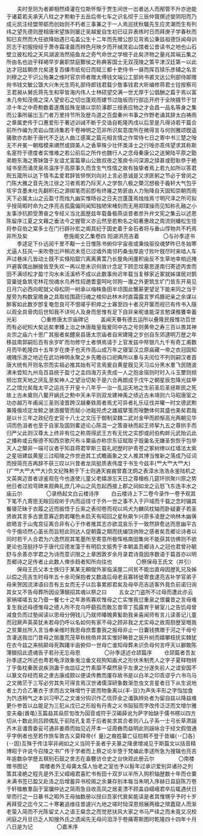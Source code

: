 <!-- { "loadSidebar": true } -->
　　夫时至则为者卿相然绛灌在位斯怀惭于贾生间世一岀者达人而邴管不升亦逊能于诸葛若夫承天八柱之才勲勒于五岳后帝七车之识名彻于三辰仲寳撰述燮阴阳而乃成元凯注经盟带砺而创始则不朽者三事兼之于一人焉巡抚秋颿先生应灵潮而生有列纬之望先德则歴相唐宋望族则屡迁吴越爰自生初已征异表练时日而拜庚子学春秋而知巳亥然而大任欲降始遇已屯盖公生十二年而先赠公卽见背焉公秉兹祖德饫闻母训厉志于初服授经于萧寺霜凌晨而辨色月映夕而开缄灵岩山馆者公昔读书之地也山石壁立披松桧之天风湖波浩然挹鱼龙之奇气命世之学根于此矣济物之量兆其端云集之所由名也迨乎释褐早岁襄职禁庭酇侯之称典客国士无双茂陵之策平津汉廷第一以此达才冠兹朝彦允矣遂复百缣市纸旬日而赋三都十吏侍书一昼而挥百牍乐彦辅之名言刘穆之之干识公殆兼之维时官京师者赠太傅钱文端公工部尙书裘文达公刑部侍郞赠尙书钱文敏公曁大兴朱光生筠礼部侍郎钱君载少詹事钱君大昕编修蒋君士铨按察司王君昶从舅氏蒋先生和寜皆海内伟人士林硕望交满一世尤厚于公倡酬之篇于焉以富未几帝知茂倩之深人望安石之切岀蓬观而建节过陇坂而行部迄开府于全陜摄节于甘凉十年之中奇勲数着遂膺兹殊宠锡以崇阶涿郡三绶表应物之才会昌一品名等身之集而公事所届岀玉门者万里持节所及歴鸟道之百盘秦州书事之作野老诵其辞太白祷雨之章属吏传于口惠爱形于著述训诫不断于交诰自乾隆丙戌以后至是凡得诗若干篇合前所作编为灵岩山馆诗集若干卷神明之范非所识矣意度所在微得言与何则雅颂旣遥骚歌亦古断于唐代不乏达人曲江感寓之篇元相言情之作常侍七日之寄中书三楚之唫无不弁冕一朝楷模来禩然或撷美人之香草殊少壮怀类泽士之行唫亦乖伟望求其称斯名寔符于德度者实惟难之若公前后之所作也魏行人之念母秦康公之送舅陆平原之勖弟鲍东海之寄妹曁于友谊尤富篇章山公致叔夜之笺庾令问深源之牍甚或慰耿恭于絶域书至而涌灵泉吊温序于高原事久而含生气性情之故有独挚者焉上若九如所以答君贶五箴所以达下情韦孟爱君辞皆悱恻刘向对上言必恳诚是又求匪躬之节必于曾闵之门陈大雅之音先洗江徐之习者焉若乃际天人之学恢八极之槩沉想极于羲轩大气包乎垓宇含墨未吐先翻积石之源掷笔而前卽有终嶐之势匪由人力殆降自天固知崇朝而雨天下必属太山之云盈寸而烛九幽实惟旸谷之日夫岂蓬蓬焉烛烛焉寸明尺泽之所可拟乎授简暇时命为之序亮吉孤露偏同闻知独陋宋楮刻而无用郑璞操而见知称孔融之小友事渉抗颜受萧奋之专经义当北面歴兹年载备极燕谈昔者彦升弁文宪之集云以述恩陈留序江夏之文藉之垂法今之握管义亦云然至若勲名之昭著惠政之周流则蟠松生径将参召伯之棠多士在门行辟孙宏之阁其纪于国史着于金石者将与垂山惇物共不朽焉非所及矣 
　　
　　
　　卷施阁文乙集卷四 阳湖洪亮吉着 
　　
　　〇与孙季逑书 
　　季逑足下仆远阅千里不觏一士日惟陈书俯仰宇宙夜或秉烛驱役魂梦昨已冬始寒尤逼人狂风一来吹卷岀戸稍迟未觅已过墙外南邻朽桑虫厚逾寸败叶旣尽时来啮人车声过巷床几皆动土旣不实倏陷窟穴离离黄蒿乃长屋角闲廛积亩反不生草地幸梢远掩戸避客偶出酬接皆至失欢一再以思未识何故计念足下顾恋坟墓思遂南归寄迹丙舍而田不满顷松才盈寸沟水未活溪桥不成以此数事尙迟年载当复移家近冢就姊谋居对鹊营巢徙鱼筑宅林花悦魂水鸟养性招邀耆童呵叱邻狗一廛之外更筑生圹门皆东开易见日月穴必西向昵就父母松阴一树承以梅株鱼田半顷围此蟹簖更望足下能来同之当于屋旁为构数室赡身之具取给围蔬归魂之棺仰此林木时直霜露言罗鸡豚祀亲之余谋以醉客如此数岁卽复奄忽良可不恨嗟乎积瘁之士寡至四十者况开箧而视已有传书入隧以观全具骨肉后世知我不详何人及身而思惟有足下自非亲昵谁能深言勉谋飧饔幸蓄光彩 
　　
　　〇重修唐太宗庙碑记 
　　盖闻天眷有德五运所以叠隆民报惟功百世而有必祀矧大矣远矣聿臻上治之休唐哉皇哉爰同中古之号则黄帝之寿三百以畏其神炎宗之庙六十思广其报者矣醴泉县唐太宗庙者自宋建隆之岁创自东郊逮明万歴之年移兹南郭嗣后百有余岁旷而勿修守土者惧焉请于上官发兹中帑银凡九千有奇工甫数月而毕乾隆四十五年岁在庚子也天作高山成万年之寝室汉立原庙藏一帝之衣冠固知魂魄乐游之地近在武功神明永聚之乡先瞻谷口祀典所以重与夫闰位不列则嗣汉者首唐大统有开则名宗而实祖必推其始有可言焉爰自黄星旣见天习瓜分黑水羣飞民随波沸未尝知九州岛百县统于盈寸之圭四海万夫责成一人之抱金宿则时时入斗玉壐则频频岀宫天地之厌乱至矣神人之望治切矣于是六合再朗成于戊午之朝星辰忽降光兹甲乙之馆允矣哉太平之运兆于开皇十八年乎一治一乱运天地之生前圣后圣拯斯民之死故上古未奠则八鳌开娲氏之勲中天未平则双龙建神禹之绩近古未靖则六马昭唐室之功亦越万年甫闻三圣则凌晋跨汉越秦轶周者焉尤可异者礼乐征伐并曜一时文德武勲兼隆俄顷定龙鲸之骇浪握管而赋小池戢兕虎之雄威擘笺而唫艶体何其盛也美矣君哉是以卄三年之政纪在史官十八士之文压于御制梁魏二武对金甲而颜惭高光两朝见华词而色沮者也至于自家及国则畧迹论心陈混一之策奋袂而起王师挈九五之尊拱手而归严父此则汉尊太上终非有位之称周得武王方有无忧之实卽或阏伯构衅元武贻讥此之播称或云惭德不知西京歌尺布斗粟庙亦称宗东征赋取子毁巢名无嫌圣恢恢乎包举天人之槩非一端可议者乎知县蒋君宰斯三载礼祀歴时护靑苍之冢树缭以红墙法太紫之星垣建兹黄屋三过昭陵之作世逊其工式瞻画象之文人推其博当惟新之落成乃征词而授简亮吉再辞不获三叹以兴昔者龙凤挺质表伟度于书生今兹丰{罒大罒大罒大}{疒罒大罒大罒大}负文纪殊勲于下士则通天峩峩曾嘉沈炯之表漳水浩浩永鉴陆机之文英爽迈昔者谅鉴观在今也遂使儿童父老嬉游忘天日之尊榱栋几筵环拱聚川原之势他日者过验穹碑来观典礼庶几冲山之风忽起西接上郡之祠如龙之云怒飞东连丰水之庙云尔 
　　
　　〇录杨起文白云楼诗序 
　　白云楼诗上下二卷今录作一卷予观其下笔不凢寄思无眹回视听于内而运径寸于外一世之事不入于戸域而千载之念时辍其餐寝茫昧于衣履之近而振悟于丘索之表彻卷而视以鸡犬为麟凤枕轴而卧疑妻子若圣贤故其言多古褱意寡近韵若曙色未启天有昭回之星秋飙乍兴原多凌歴之响林木幽蒨欲晤言于山鬼宫征离合非有心于作者推其志亦欲混哀乐于一致然辞愈达而思幽平古今于俄顷然心虽长而旨短此则达人促朝露之期而抚编饶驹隙之感者矣吾郷论诗者以同时若干人合君为六逸然观其笔墨所至寄意所极恽格南田集尙不能获其彷佛则不欲更论也茂挺抒华于唐代应德发藻于有明启文振秀于本朝盖吾郷诗人之冠也君曾孙毓舒与余善亦学君之为诗而意识限之上章困敦岁余月录君诗竟因序数语于篇首亦以明吾郷诗之足传者止此数人俾歩趋者知所向往也 
　　
　　〇祭保母王氏文（并引） 
　　保母王氏父本士族归于某某无頼僦外家临溪屋二间贫不能岀直母因歴乳兄及姊以偿之亮吉生时母年五十余司保抱者又数歳后母老且寡转徙寄食逮亮吉补学官弟子母来贺因流涕语曰吾有五女而无子以后事累郎君矣及母卒亮吉适客外竟负前诺归询其女又不告母葬所因设薄醊招其魂以祭之曰 
　　五女之门盗所不过母而遭此亦云家祸嗟嗟五女乃啬一餐七十之年渺焉寡欢惟母之亡实惟我愆重泉之恨曩昔之言母难复生我述母德惟母之德人所不克乌呼藐孤而敢忘昔零丁孤露育于舅室儿之告饥母曾减食负而过塾闻读以思母分佣钱儿乃就师皤魄黄髪助我亲喜闻师有言儿读善记儿童而冠厥声英英犹未若母仍呼以名如何有家不母之顾非我之尤实母之故周厨歴室嘅我之贫粟丝所入言当奉亲维时我思母庶耆耋我之报母非止一日囊钱携赠于河之干母兮含凄送我岀门昔母之居廛荒茂草秋桃倚井其实惟好畴昔之辰升树而嬉攀枝抚实棘犹在衣今兹之来桃颠母死踟躇半亩俯仰一世母亡谁知母葬未识负母何言呼天以擗敢陈薄醊招此遗魂告子若孙无忘母恩 
　　
　　〇孙季逑述仓颉篇序 
　　仓颉篇者吾友孙季逑之所述也粤若龟浮效象兎泣垂文视狗知画犬之形伏禾制秃人之字子夏释物辨丁乎鱼枕秦医说疾测蛊于虫皿征之竹素靡不粲然泉乎左隶之分遂失前人之谊安国不以篆文存经而易之隶古康成颇以便读传教而厪存故书是以白羊之印乖谬乎六书乌马之文微茫于三写必穷其失可得言焉汉世诸儒深研象数渐忽虫文言星者日下从生说地者土力合乙箸衣于求而古文昧增竹于匪而物象离以{丰-豆}为声失丰形之字恉加食为饩违稍气之本训习甲乙之文谁分钩识作乙信丣金之谶孰辨处者为留自兹以降益难更仆参首以厽能足为三犯从戊已之形般有丹靑之义书狟狟而字改传泛泛而文增尔雅变夫鼀{酋黾}玉篇益其赑屃訇改为圁音或符乎汉碣薛讹为萨字始缺于儒书楞以四方切从十数此则吕顾偶乱于前陆孔复乖于后者矣求其合者则八厶子系一士弓长草肃謡齐木亘谶晋委妥可通非姜鼎而始见近芹本一证周彝而益明此则謡咏合于经文假借通乎字例者也至若作旅车敦古义莫释帝{亻量}之裔姓纂亡征桤栮不登于昔编{丷囗各}{丷固}互殊于传注寜非阙如之义当同于圣者乎夫篆之降隶增减见于斯篇文以括音精博昭于许说今召陵之书广传于学者而上蔡之论半堕于梵编此季逑所急为搜辑也亮吉年逾数杂学歴五稘别石鼓之舍志在盍簪访仓史之台快观此册云尔 
　　
　　〇南楼赠书图记 
　　南楼者外王母龚太孺人怡老之室也予以髫年过承识爱别异诸孙之列策其凌絶之程先是外王父嶍峨君喜贮书有田十双岁以半所入购积轴歴数十年而仓粟未满书签已盈又赴洛之后增蓄异书校阁之余兼存别本每当朱明入序赫日县庭陈万卷于轩楹散羣函于室牖仲达之简雨急自收高凤之居麦漂不顾盖自嶍峨君卒后辄遇伏日举而行之一日暴书之暇外王母抽数册以授曰吾家代衰矣能读是者其惟甥乎予时十岁再拜受之迄今又二十寒暑追维往昔遽兴九地之嗟时恸深恩频展两楹之殡蠹窥人而渐老萤入简而不光陈留丈人之语王粲念之而觉悲扶风大家之书马严续之而未竟又况校闲庭之月旦已乏人知搜外氏之遗闻先无母问泪浮于卷痛寄斯图时乾隆四十四年十月八日是为记 
　　
　　〇嘉禾序 
